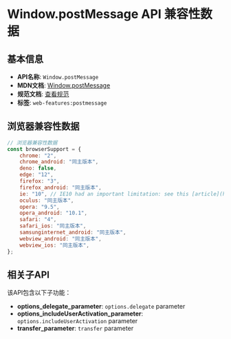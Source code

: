 # Window.postMessage API 兼容性数据

## 基本信息

- **API名称**: `Window.postMessage`
- **MDN文档**: [Window.postMessage](https://developer.mozilla.org/docs/Web/API/Window/postMessage)
- **规范文档**: [查看规范](https://html.spec.whatwg.org/multipage/web-messaging.html#dom-window-postmessage-options-dev)
- **标签**: `web-features:postmessage`

## 浏览器兼容性数据

```javascript
// 浏览器兼容性数据
const browserSupport = {
    chrome: "2",
    chrome_android: "同主版本",
    deno: false,
    edge: "12",
    firefox: "3",
    firefox_android: "同主版本",
    ie: "10", // IE10 had an important limitation: see this [article](https://stackoverflow.com/questions/16226924/is...,
    oculus: "同主版本",
    opera: "9.5",
    opera_android: "10.1",
    safari: "4",
    safari_ios: "同主版本",
    samsunginternet_android: "同主版本",
    webview_android: "同主版本",
    webview_ios: "同主版本",
};

```

## 相关子API

该API包含以下子功能：

- **options_delegate_parameter**: `options.delegate` parameter
- **options_includeUserActivation_parameter**: `options.includeUserActivation` parameter
- **transfer_parameter**: `transfer` parameter

